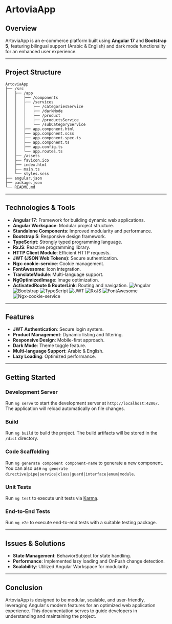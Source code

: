 # ArtoviaApp
## Overview
ArtoviaApp is an e-commerce platform built using **Angular 17** and **Bootstrap 5**, featuring bilingual support (Arabic & English) and dark mode functionality for an enhanced user experience.

---

## Project Structure

```plaintext
ArtoviaApp
├── /src
│   ├── /app
│   │   ├── /components
│   │   ├── /services
│   │   │   ├── /categoriesService
│   │   │   ├── /darkMode
│   │   │   ├── /product
│   │   │   ├── /productsService
│   │   │   └── /subCategoryService
│   │   ├── app.component.html
│   │   ├── app.component.scss
│   │   ├── app.component.spec.ts
│   │   ├── app.component.ts
│   │   ├── app.config.ts
│   │   └── app.routes.ts
│   ├── /assets
│   ├── favicon.ico
│   ├── index.html
│   ├── main.ts
│   └── styles.scss
├── angular.json
├── package.json
└── README.md
```

---

## Technologies & Tools

- **Angular 17**: Framework for building dynamic web applications.
- **Angular Workspace**: Modular project structure.
- **Standalone Components**: Improved modularity and performance.
- **Bootstrap 5**: Responsive design framework.
- **TypeScript**: Strongly typed programming language.
- **RxJS**: Reactive programming library.
- **HTTP Client Module**: Efficient HTTP requests.
- **JWT (JSON Web Tokens)**: Secure authentication.
- **Ngx-cookie-service**: Cookie management.
- **FontAwesome**: Icon integration.
- **TranslateModule**: Multi-language support.
- **NgOptimizedImage**: Image optimization.
- **ActivatedRoute & RouterLink**: Routing and navigation.
![Angular](https://img.shields.io/badge/Angular-17.3.11-red?style=for-the-badge&logo=angular&logoColor=white)
![Bootstrap](https://img.shields.io/badge/Bootstrap-5-blueviolet?style=for-the-badge&logo=bootstrap&logoColor=white)
![TypeScript](https://img.shields.io/badge/TypeScript-4.8.4-blue?style=for-the-badge&logo=typescript&logoColor=white)
![JWT](https://img.shields.io/badge/JWT-black?style=for-the-badge&logo=jsonwebtokens&logoColor=white)
![RxJS](https://img.shields.io/badge/RxJS-red?style=for-the-badge&logo=reactivex&logoColor=white)
![FontAwesome](https://img.shields.io/badge/FontAwesome-339AF0?style=for-the-badge&logo=fontawesome&logoColor=white)
![Ngx-cookie-service](https://img.shields.io/badge/Ngx--cookie--service-lightgrey?style=for-the-badge)
---

## Features

- **JWT Authentication**: Secure login system.
- **Product Management**: Dynamic listing and filtering.
- **Responsive Design**: Mobile-first approach.
- **Dark Mode**: Theme toggle feature.
- **Multi-language Support**: Arabic & English.
- **Lazy Loading**: Optimized performance.

---

## Getting Started

### Development Server
Run `ng serve` to start the development server at `http://localhost:4200/`. The application will reload automatically on file changes.

### Build
Run `ng build` to build the project. The build artifacts will be stored in the `/dist` directory.

### Code Scaffolding
Run `ng generate component component-name` to generate a new component. You can also use `ng generate directive|pipe|service|class|guard|interface|enum|module`.

### Unit Tests
Run `ng test` to execute unit tests via [Karma](https://karma-runner.github.io).

### End-to-End Tests
Run `ng e2e` to execute end-to-end tests with a suitable testing package.

---

## Issues & Solutions

- **State Management**: BehaviorSubject for state handling.
- **Performance**: Implemented lazy loading and OnPush change detection.
- **Scalability**: Utilized Angular Workspace for modularity.

---

## Conclusion
ArtoviaApp is designed to be modular, scalable, and user-friendly, leveraging Angular's modern features for an optimized web application experience. This documentation serves to guide developers in understanding and maintaining the project.

